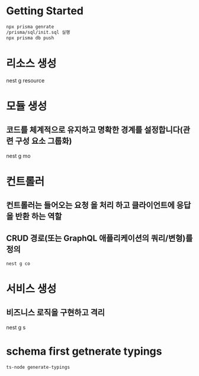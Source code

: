 # Getting Started
```bash
npx prisma genrate
/prisma/sql/init.sql 실행
npx prisma db push
```


# 리소스 생성
nest g resource

# 모듈 생성
## 코드를 체계적으로 유지하고 명확한 경계를 설정합니다(관련 구성 요소 그룹화)
nest g mo

# 컨트롤러
## 컨트롤러는 들어오는 요청 을 처리 하고 클라이언트에 응답 을 반환 하는 역할
## CRUD 경로(또는 GraphQL 애플리케이션의 쿼리/변형)를 정의
<pre><code>nest g co</code></pre>

# 서비스 생성
## 비즈니스 로직을 구현하고 격리
nest g s

# schema first getnerate typings
<pre><code>ts-node generate-typings</code></pre>
